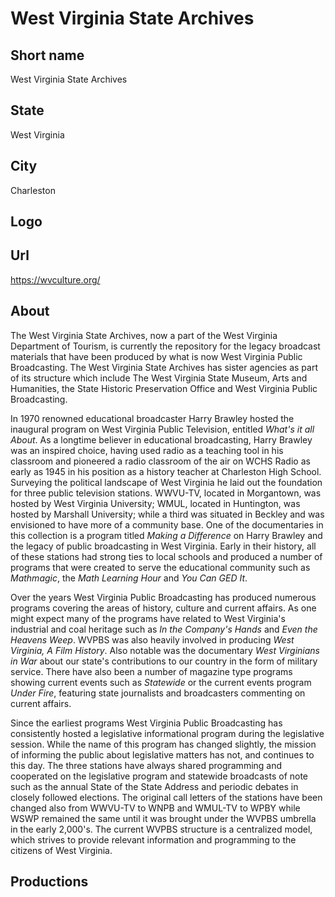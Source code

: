 # West Virginia State Archives

## Short name

West Virginia State Archives

## State

West Virginia

## City

Charleston

## Logo

## Url

https://wvculture.org/

## About

The West Virginia State Archives, now a part of the West Virginia Department of Tourism, is currently the repository for the legacy broadcast materials that have been produced by what is now West Virginia Public Broadcasting.  The West Virginia State Archives has sister agencies as part of its structure which include The West Virginia State Museum, Arts and Humanities, the State Historic Preservation Office and West Virginia Public Broadcasting.

In 1970 renowned educational broadcaster Harry Brawley hosted the inaugural program on West Virginia Public Television, entitled *What's it all About*.  As a longtime believer in educational broadcasting, Harry Brawley was an inspired choice, having used radio as a teaching tool in his classroom and pioneered a radio classroom of the air on WCHS Radio as early as 1945 in his position as a history teacher at Charleston High School.  Surveying the political landscape of West Virginia he laid out the foundation for three public television stations.  WWVU-TV, located in Morgantown, was hosted by West Virginia University; WMUL, located in Huntington, was hosted by Marshall University; while a third was situated in Beckley and was envisioned to have more of a community base.  One of the documentaries in this collection is a program titled *Making a Difference* on Harry Brawley and the legacy of public broadcasting in West Virginia.  Early in their history, all of these stations had strong ties to local schools and produced a number of programs that were created to serve the educational community such as *Mathmagic*, the *Math Learning Hour* and *You Can GED It*.

Over the years West Virginia Public Broadcasting has produced numerous programs covering the areas of history, culture and current affairs.  As one might expect many of the programs have related to West Virginia's industrial and coal heritage such as *In the Company's Hands* and *Even the Heavens Weep*.  WVPBS was also heavily involved in producing *West Virginia, A Film History*.  Also notable was the documentary *West Virginians in War* about our state's contributions to our country in the form of military service.  There have also been a number of magazine type programs showing current events such as *Statewide* or the current events program *Under Fire*, featuring state journalists and broadcasters commenting on current affairs.

Since the earliest programs West Virginia Public Broadcasting has consistently hosted a legislative informational program during the legislative session.  While the name of this program has changed slightly, the mission of informing the public about legislative matters has not, and continues to this day.  The three stations have always shared programming and cooperated on the legislative program and statewide broadcasts of note such as the annual State of the State Address and periodic debates in closely followed elections.  The original call letters of the stations have been changed also from WWVU-TV to WNPB and WMUL-TV to WPBY while WSWP remained the same until it was brought under the WVPBS umbrella in the early 2,000's.  The current WVPBS structure is a centralized model, which strives to provide relevant information and programming to the citizens of West Virginia.

## Productions
